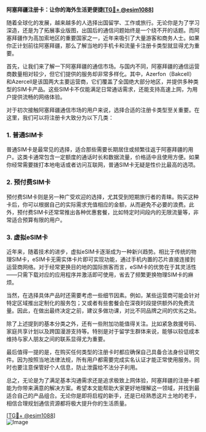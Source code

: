 **阿塞拜疆注册卡：让你的海外生活更便捷[[TG💪+ @esim1088](https://t.me/s/esim1088)]**

随着全球化的发展，越来越多的人选择出国留学、工作或旅行。无论你是为了学习深造，还是为了拓展事业版图，出国后的通信问题始终是一个绕不开的话题。而阿塞拜疆作为高加索地区的重要国家之一，近年来吸引了大量游客和商务人士。如果你正计划前往阿塞拜疆，那么了解当地的手机卡和流量卡注册卡类型就显得尤为重要。

首先，让我们来了解一下阿塞拜疆的通信市场。与国内不同，阿塞拜疆的通信运营商数量相对较少，但它们提供的服务却非常多样化。其中，Azerfon（Bakcell）和Azercell是该国两大主要运营商，它们覆盖了全国绝大部分地区，并提供多种类型的SIM卡产品。这些SIM卡不仅能满足日常通话需求，还能支持高速上网，为用户提供流畅的网络体验。

对于初次接触阿塞拜疆通信市场的用户来说，选择合适的注册卡类型至关重要。在这里，我们可以将注册卡大致分为以下几类：

### 1. **普通SIM卡**
普通SIM卡是最常见的选择，适合那些需要长期居住或频繁往返于阿塞拜疆的用户。这类卡通常包含一定额度的通话时长和数据流量，价格适中且使用方便。如果你经常需要拨打本地电话或者访问互联网，普通SIM卡无疑是性价比最高的选项。

### 2. **预付费SIM卡**
预付费SIM卡则是另一种广受欢迎的选择，尤其受到短期旅行者的青睐。购买这种卡后，你可以根据自己的实际需求充值相应的金额，从而避免不必要的浪费。此外，预付费SIM卡还常常推出各种优惠套餐，比如特定时间段内的无限流量等，非常适合预算有限的用户。

### 3. **虚拟eSIM卡**
近年来，随着技术的进步，虚拟eSIM卡逐渐成为一种新兴趋势。相比于传统的物理SIM卡，eSIM卡无需实体卡片即可实现功能，通过手机内置的芯片直接连接到运营商网络。对于经常更换目的地的国际旅客而言，eSIM卡的优势在于其灵活性——只需下载对应的应用程序并激活即可使用，省去了频繁更换物理SIM卡的麻烦。

当然，在选择具体产品时还需要考虑一些细节因素。例如，某些运营商可能会针对特定区域推出定制化的服务包；又或者有些套餐会在深夜时段提供额外的免费流量。因此，在做出最终决定之前，建议多做功课，对比不同品牌之间的优劣之处。

除了上述提到的基本分类之外，还有一些附加功能值得关注。比如紧急救援号码、家庭共享计划以及跨国漫游支持等。特别是对于留学生群体来说，能够以较低成本维持与家人朋友之间的联系显得尤为重要。

最后值得一提的是，在购买任何类型的注册卡时都应确保自己具备合法身份证明文件。因为按照当地法律法规，所有用户都需要完成实名认证才能正常使用服务。同时也要注意保管好个人信息，防止泄露给不法分子利用。

总之，无论是为了满足基本沟通需求还是追求极致上网体验，阿塞拜疆的注册卡都能为你带来满意的解决方案。希望本文能帮助大家更好地理解这一领域，并找到最适合自己的产品组合。无论你是即将启程的新手，还是已经熟悉这片土地的老手，相信合理规划通信资源都将极大提升你的生活质量。

[[TG💪+ @esim1088](https://t.me/s/esim1088)]  
![Image](https://i.postimg.cc/4NQfJmqS/Snipaste-2025-05-13-00-14-12.png)